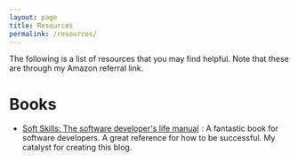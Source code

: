 ```yaml
---
layout: page
title: Resources
permalink: /resources/
---
```


The following is a list of resources that you may find helpful. Note that these are through my Amazon referral link.

# Books
- <a rel="nofollow" href="http://www.amazon.com/gp/product/1617292397/ref=as_li_tl?ie=UTF8&camp=1789&creative=9325&creativeASIN=1617292397&linkCode=as2&tag=brafoo09-20&linkId=OB23KBQSI7AQI2MH">Soft Skills: The software developer's life manual</a><img src="http://ir-na.amazon-adsystem.com/e/ir?t=brafoo09-20&l=as2&o=1&a=1617292397" width="1" height="1" border="0" alt="" style="border:none !important; margin:0px !important;" /> 
: A fantastic book for software developers. A great reference for how to be successful. My catalyst for creating this blog. 
